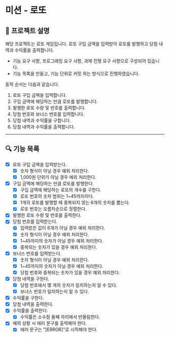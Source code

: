 # 미션 - 로또

## 🚀 프로젝트 설명

해당 프로젝트는 로또 게임입니다.
로또 구입 금액을 입력받아 로또를 발행하고 당첨 내역과 수익률을 출력합니다.

- 기능 요구 사항, 프로그래밍 요구 사항, 과제 진행 요구 사항으로 구성되어 있습니다.
- 기능 목록을 만들고, 기능 단위로 커밋 하는 방식으로 진행하였습니다.

동작 순서는 다음과 같습니다.
1. 로또 구입 금액을 입력합니다.
2. 구입 금액에 해당하는 만큼 로또를 발행합니다.
3. 발행한 로또 수량 및 번호를 출력합니다.
4. 당첨 번호와 보너스 번호를 입력합니다.
5. 당첨 내역과 수익률을 구합니다.
6. 당첨 내역과 수익률을 출력합니다.

---

## 🔍 기능 목록

- [x] 로또 구입 금액을 입력받는다.
    - [x] 숫자 형식이 아닐 경우 예외 처리한다. 
    - [x] 1,000원 단위가 아닐 경우 예외 처리한다.
- [x] 구입 금액에 해당하는 만큼 로또를 발행한다.
    - [x] 구입 금액에 해당하는 로또의 개수를 구한다.
    - [x] 로또 번호의 숫자 범위는 1~45까지이다.
    - [x] 1개의 로또를 발행할 때 중복되지 않는 6개의 숫자를 뽑는다.
    - [x] 로또 번호는 오름차순으로 정렬한다.
- [x] 발행한 로또 수량 및 번호를 출력한다.
- [x] 당첨 번호를 입력받는다.
    - [x] 입력받은 값이 6개가 아닐 경우 예외 처리한다.
    - [x] 숫자 형식이 아닐 경우 예외 처리한다.
    - [x] 1~45까지의 숫자가 아닐 경우 예외 처리한다.
    - [x] 중복되는 숫자가 있을 경우 예외 처리한다.
- [x] 보너스 번호를 입력받는다.
    - [x] 숫자 형식이 아닐 경우 예외 처리한다.
    - [x] 1~45까지의 숫자가 아닐 경우 예외 처리한다.
    - [x] 당첨 번호와 중복되는 숫자가 있을 경우 예외 처리한다.
- [x] 당첨 내역을 구한다.
    - [x] 당첨 번호에서 몇 개의 숫자가 일치하는지 알 수 있다.
    - [x] 보너스 번호가 일치하는지 알 수 있다.
- [x] 수익률을 구한다.
- [x] 당첨 내역을 출력한다.
- [x] 수익률을 출력한다.
    - [x] 수익률은 소수점 둘째 자리에서 반올림한다.
- [x] 예외 상황 시 에러 문구를 출력해야 한다.
    - [x] 에러 문구는 "[ERROR]"로 시작해야 한다.
